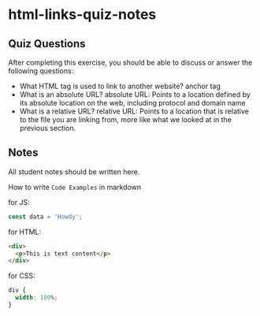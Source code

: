 # html-links-quiz-notes

## Quiz Questions

After completing this exercise, you should be able to discuss or answer the following questions:

- What HTML tag is used to link to another website?
  <a> anchor tag
- What is an absolute URL?
  absolute URL: Points to a location defined by its absolute location on the web, including protocol and domain name
- What is a relative URL?
  relative URL: Points to a location that is relative to the file you are linking from, more like what we looked at in the previous section.

## Notes

All student notes should be written here.

How to write `Code Examples` in markdown

for JS:

```javascript
const data = 'Howdy';
```

for HTML:

```html
<div>
  <p>This is text content</p>
</div>
```

for CSS:

```css
div {
  width: 100%;
}
```
